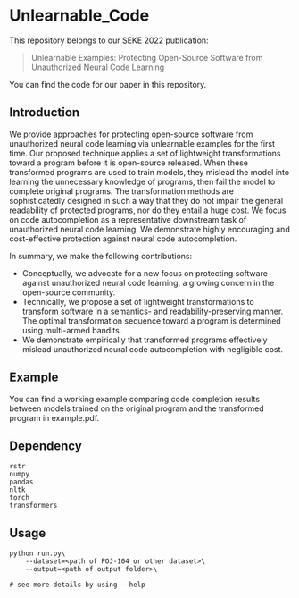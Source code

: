 # Unlearnable_Code

This repository belongs to our SEKE 2022 publication:
> Unlearnable Examples: Protecting Open-Source Software from Unauthorized Neural Code Learning

You can find the code for our paper in this repository.

## Introduction

We provide approaches for protecting open-source software from unauthorized neural code learning via unlearnable examples for the first time. Our proposed technique applies a set of lightweight transformations toward a program before it is open-source released. When these transformed programs are used to train models, they mislead the model into learning the unnecessary knowledge of programs, then fail the model to complete original programs. The transformation methods are sophisticatedly designed in such a way that they do not impair the general readability of protected programs, nor do they entail a huge cost. We focus on code autocompletion as a representative downstream task of unauthorized neural code learning. We demonstrate highly encouraging and cost-effective protection against neural code autocompletion.

In summary, we make the following contributions:
* Conceptually, we advocate for a new focus on protecting software against unauthorized neural code learning, a growing concern in the open-source community.
* Technically, we propose a set of lightweight transformations to transform software in a semantics- and readability-preserving manner. The optimal transformation sequence toward a program is determined using multi-armed bandits.
* We demonstrate empirically that transformed programs effectively mislead unauthorized neural code autocompletion with negligible cost.


## Example
You can find a working example comparing code completion results between models trained on the original program and the transformed program in example.pdf.

## Dependency

```
rstr
numpy
pandas
nltk
torch
transformers
```

## Usage
```
python run.py\
    --dataset=<path of POJ-104 or other dataset>\
    --output=<path of output folder>\

# see more details by using --help
```
